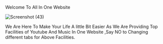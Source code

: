 Welcome To All In One Website

![Screenshot (43)](https://user-images.githubusercontent.com/97504900/201355054-1b751c52-8e74-4a57-98b1-9bb4c273977e.png)


We Are Here To Make Your Life A little Bit Easier As We Are Providing Top Facilities of Youtube And Music In One Website ,Say NO to Changing different tabs for Above Facilities.
